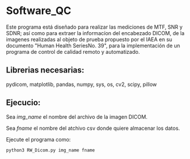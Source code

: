 # Software_QC

Este programa está diseñado para realizar las mediciones de MTF, SNR y SDNR; así como para extraer la informacíon del encabezado DICOM, de la imagenes realizadas al objeto de prueba propuesto por el IAEA en su documento "Human Health SeriesNo. 39", para la implementación de un programa de control de calidad remoto y automatizado.

## Librerias necesarias:
 pydicom, matplotlib, pandas, numpy, sys, os, cv2, scipy, pillow

## Ejecucio:

Sea *img_name* el nombre del archivo de la imagen DICOM.

Sea *fname* el nombre del atchivo csv donde quiere almacenar los datos.

Ejecute el programa como:

`python3 RW_Dicom.py img_name fname`